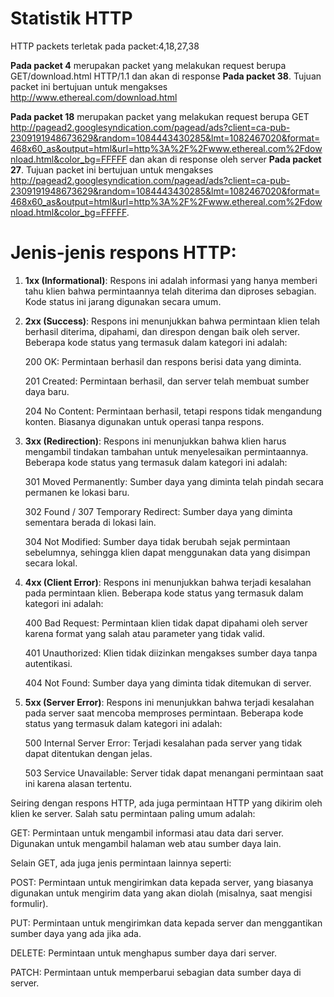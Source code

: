 # Statistik HTTP

HTTP packets terletak pada packet:4,18,27,38

**Pada packet 4** merupakan packet yang melakukan request berupa GET/download.html HTTP/1.1 dan akan di response **Pada packet 38**. Tujuan packet ini bertujuan untuk mengakses http://www.ethereal.com/download.html

**Pada packet 18** merupakan packet yang melakukan request berupa GET http://pagead2.googlesyndication.com/pagead/ads?client=ca-pub-2309191948673629&random=1084443430285&lmt=1082467020&format=468x60_as&output=html&url=http%3A%2F%2Fwww.ethereal.com%2Fdownload.html&color_bg=FFFFF dan akan di response oleh server **Pada packet 27**. Tujuan packet ini bertujuan untuk mengakses http://pagead2.googlesyndication.com/pagead/ads?client=ca-pub-2309191948673629&random=1084443430285&lmt=1082467020&format=468x60_as&output=html&url=http%3A%2F%2Fwww.ethereal.com%2Fdownload.html&color_bg=FFFFF.

# Jenis-jenis respons HTTP:

1. **1xx (Informational)**: Respons ini adalah informasi yang hanya memberi tahu klien bahwa permintaannya telah diterima dan diproses sebagian. Kode status ini jarang digunakan secara umum.

2. **2xx (Success)**: Respons ini menunjukkan bahwa permintaan klien telah berhasil diterima, dipahami, dan direspon dengan baik oleh server. Beberapa kode status yang termasuk dalam kategori ini adalah:

   200 OK: Permintaan berhasil dan respons berisi data yang diminta.

   201 Created: Permintaan berhasil, dan server telah membuat sumber daya baru.

   204 No Content: Permintaan berhasil, tetapi respons tidak mengandung konten. Biasanya digunakan untuk operasi tanpa respons.

3. **3xx (Redirection)**: Respons ini menunjukkan bahwa klien harus mengambil tindakan tambahan untuk menyelesaikan permintaannya. Beberapa kode status yang termasuk dalam kategori ini adalah:

   301 Moved Permanently: Sumber daya yang diminta telah pindah secara permanen ke lokasi baru.

   302 Found / 307 Temporary Redirect: Sumber daya yang diminta sementara berada di lokasi lain.

   304 Not Modified: Sumber daya tidak berubah sejak permintaan sebelumnya, sehingga klien dapat menggunakan data yang disimpan secara lokal.

4. **4xx (Client Error)**: Respons ini menunjukkan bahwa terjadi kesalahan pada permintaan klien. Beberapa kode status yang termasuk dalam kategori ini adalah:

   400 Bad Request: Permintaan klien tidak dapat dipahami oleh server karena format yang salah atau parameter yang tidak valid.

   401 Unauthorized: Klien tidak diizinkan mengakses sumber daya tanpa autentikasi.

   404 Not Found: Sumber daya yang diminta tidak ditemukan di server.

5. **5xx (Server Error)**: Respons ini menunjukkan bahwa terjadi kesalahan pada server saat mencoba memproses permintaan. Beberapa kode status yang termasuk dalam kategori ini adalah:

   500 Internal Server Error: Terjadi kesalahan pada server yang tidak dapat ditentukan dengan jelas.

   503 Service Unavailable: Server tidak dapat menangani permintaan saat ini karena alasan tertentu.

Seiring dengan respons HTTP, ada juga permintaan HTTP yang dikirim oleh klien ke server. Salah satu permintaan paling umum adalah:

GET: Permintaan untuk mengambil informasi atau data dari server. Digunakan untuk mengambil halaman web atau sumber daya lain.

Selain GET, ada juga jenis permintaan lainnya seperti:

POST: Permintaan untuk mengirimkan data kepada server, yang biasanya digunakan untuk mengirim data yang akan diolah (misalnya, saat mengisi formulir).

PUT: Permintaan untuk mengirimkan data kepada server dan menggantikan sumber daya yang ada jika ada.

DELETE: Permintaan untuk menghapus sumber daya dari server.

PATCH: Permintaan untuk memperbarui sebagian data sumber daya di server.
